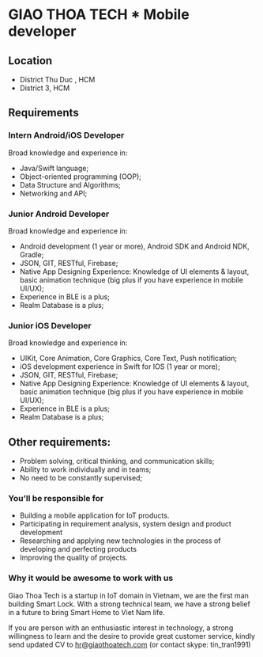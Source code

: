 # GIAO THOA TECH *  Mobile developer

## Location

* District Thu Duc , HCM
* District 3, HCM

## Requirements
### Intern Android/iOS Developer
Broad knowledge and experience in:
* Java/Swift language;
* Object-oriented programming (OOP);
* Data Structure and Algorithms;
* Networking and API;

### Junior Android Developer
Broad knowledge and experience in:
* Android development (1 year or more), Android SDK and Android NDK, Gradle;
* JSON, GIT, RESTful, Firebase;
* Native App Designing Experience: Knowledge of UI elements & layout, basic animation technique (big plus if you have experience in mobile UI/UX);
* Experience in BLE is a plus;
* Realm Database is a plus;

### Junior iOS Developer
Broad knowledge and experience in:
* UIKit, Core Animation, Core Graphics, Core Text, Push notification;
* iOS development experience in Swift for IOS (1 year or more);
* JSON, GIT, RESTful, Firebase;
* Native App Designing Experience: Knowledge of UI elements & layout, basic animation technique (big plus if you have experience in mobile UI/UX);
* Experience in BLE is a plus;
* Realm Database is a plus;

## Other requirements:
* Problem solving, critical thinking, and communication skills;
* Ability to work individually and in teams;
* No need to be constantly supervised;

### You’ll be responsible for

* Building a mobile application for IoT products.
* Participating in requirement analysis, system design and product development
* Researching and applying new technologies in the process of developing and perfecting products
* Improving the quality of projects.

### Why it would be awesome to work with us
Giao Thoa Tech is a startup in IoT domain in Vietnam, we are the first man building Smart Lock. With a strong technical team, we have a strong belief in a future to bring Smart Home to Viet Nam life.

If you are person with an enthusiastic interest in technology, a strong willingness to learn and the desire to provide great customer service, kindly send updated CV to hr@giaothoatech.com (or contact skype: tin_tran1991)